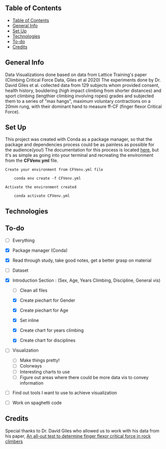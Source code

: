 ## Table of Contents 
- [Table of Contents](#table-of-contents)
- [General Info](#general-info)
- [Set Up](#set-up)
- [Technologies](#technologies)
- [To-do](#to-do)
- [Credits](#credits)


## General Info
Data Visualizations done based on data from Lattice Training's paper (Climbing Critical Force Data, Giles et al 2020)
The experiments done by Dr. David Giles et al. collected data from 129 subjects whom provided consent, health history, bouldering (high impact climbing from shorter distances) and sport climbing (lengthier climbing involving ropes) grades and subjected them to a series of "max hangs", maximum voluntary contractions on a 20mm rung, with their dominant hand to measure ff-CF (finger flexor Critical Force). 

## Set Up
This project was created with Conda as a package manager, so that the package and dependencies process could be as painless as possible for the audience(you!)
The documentation for this process is located [here](https://docs.conda.io/projects/conda/en/latest/user-guide/tasks/manage-environments.html#create-env-from-file), but it's as simple as going into your terminal and recreating the environment from the **CFVenv.yml** file. 

```
Create your environment from CFVenv.yml file

    conda env create -f CFVenv.yml

Activate the environment created

    conda activate CFVenv.yml

```


## Technologies


## To-do
- [ ] Everything
- [x] Package manager (Conda)
- [x] Read through study, take good notes, get a better grasp on material


- [ ] Dataset
- [x] Introduction Section : (Sex, Age, Years Climbing, Discipline, General vis)
  - [ ] Clean all files
  - [x] Create piechart for Gender
  - [x] Create piechart for Age
  - [x] Set inline
  - [x] Create chart for years climbing
  - [x] Create chart for disciplines

  
- [ ] Visualization
  - [ ] Make things pretty! 
  - [ ] Colorways
  - [ ] Interesting charts to use
  - [ ] Figure out areas where there could be more data vis to convey information
- [ ] Find out tools I want to use to achieve visualization

- [ ] Work on spaghetti code




## Credits 
Special thanks to Dr. David Giles who allowed us to work with his data from his paper, [An all-out test to determine finger flexor critical force in rock climbers](https://www.researchgate.net/publication/343601001_An_all-out_test_to_determine_finger_flexor_critical_force_in_rock_climbers) 
